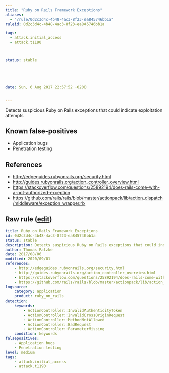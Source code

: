 ```yaml
---
title: "Ruby on Rails Framework Exceptions"
aliases:
  - "/rule/0d2c3d4c-4b48-4ac3-8f23-ea845746bb1a"
ruleid: 0d2c3d4c-4b48-4ac3-8f23-ea845746bb1a

tags:
  - attack.initial_access
  - attack.t1190



status: stable





date: Sun, 6 Aug 2017 22:57:52 +0200


---
```


Detects suspicious Ruby on Rails exceptions that could indicate exploitation attempts

<!--more-->


## Known false-positives

* Application bugs
* Penetration testing



## References

* http://edgeguides.rubyonrails.org/security.html
* http://guides.rubyonrails.org/action_controller_overview.html
* https://stackoverflow.com/questions/25892194/does-rails-come-with-a-not-authorized-exception
* https://github.com/rails/rails/blob/master/actionpack/lib/action_dispatch/middleware/exception_wrapper.rb


## Raw rule ([edit](https://github.com/SigmaHQ/sigma/edit/master/rules/application/ruby/appframework_ruby_on_rails_exceptions.yml))
```yaml
title: Ruby on Rails Framework Exceptions
id: 0d2c3d4c-4b48-4ac3-8f23-ea845746bb1a
status: stable
description: Detects suspicious Ruby on Rails exceptions that could indicate exploitation attempts
author: Thomas Patzke
date: 2017/08/06
modified: 2020/09/01
references:
    - http://edgeguides.rubyonrails.org/security.html
    - http://guides.rubyonrails.org/action_controller_overview.html
    - https://stackoverflow.com/questions/25892194/does-rails-come-with-a-not-authorized-exception
    - https://github.com/rails/rails/blob/master/actionpack/lib/action_dispatch/middleware/exception_wrapper.rb
logsource:
    category: application
    product: ruby_on_rails
detection:
    keywords:
        - ActionController::InvalidAuthenticityToken
        - ActionController::InvalidCrossOriginRequest
        - ActionController::MethodNotAllowed
        - ActionController::BadRequest
        - ActionController::ParameterMissing
    condition: keywords
falsepositives:
    - Application bugs
    - Penetration testing
level: medium
tags:
    - attack.initial_access
    - attack.t1190
```
